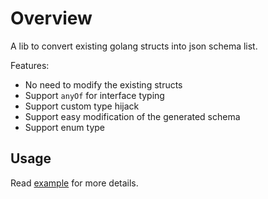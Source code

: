 # Overview

A lib to convert existing golang structs into json schema list.

Features:

- No need to modify the existing structs
- Support `anyOf` for interface typing
- Support custom type hijack
- Support easy modification of the generated schema
- Support enum [](https://github.com/ent/ent/blob/a792f429a659bf74debdabea1b27856daeb47d22/schema/field/field.go#L920-L923) type

## Usage

Read [example](examples_test.go) for more details.
